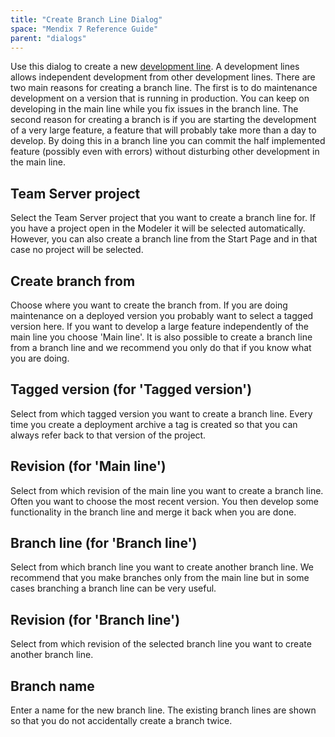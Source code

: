 ```yaml
---
title: "Create Branch Line Dialog"
space: "Mendix 7 Reference Guide"
parent: "dialogs"
---
```

Use this dialog to create a new [development line](version-control-concepts). A development lines allows independent development from other development lines. There are two main reasons for creating a branch line. The first is to do maintenance development on a version that is running in production. You can keep on developing in the main line while you fix issues in the branch line. The second reason for creating a branch is if you are starting the development of a very large feature, a feature that will probably take more than a day to develop. By doing this in a branch line you can commit the half implemented feature (possibly even with errors) without disturbing other development in the main line.

## Team Server project

Select the Team Server project that you want to create a branch line for. If you have a project open in the Modeler it will be selected automatically. However, you can also create a branch line from the Start Page and in that case no project will be selected.

## Create branch from

Choose where you want to create the branch from. If you are doing maintenance on a deployed version you probably want to select a tagged version here. If you want to develop a large feature independently of the main line you choose 'Main line'. It is also possible to create a branch line from a branch line and we recommend you only do that if you know what you are doing.

## Tagged version (for 'Tagged version')

Select from which tagged version you want to create a branch line. Every time you create a deployment archive a tag is created so that you can always refer back to that version of the project.

## Revision (for 'Main line')

Select from which revision of the main line you want to create a branch line. Often you want to choose the most recent version. You then develop some functionality in the branch line and merge it back when you are done.

## Branch line (for 'Branch line')

Select from which branch line you want to create another branch line. We recommend that you make branches only from the main line but in some cases branching a branch line can be very useful.

## Revision (for 'Branch line')

Select from which revision of the selected branch line you want to create another branch line.

## Branch name

Enter a name for the new branch line. The existing branch lines are shown so that you do not accidentally create a branch twice.
